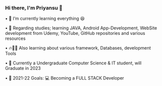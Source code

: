 ### Hi there, I'm Priyansu 👋

• 🍹 I’m currently learning everything 😆
    
• 🌱 Regarding studies; learning JAVA, Android App-Development, WebSite development from Udemy, YouTube, GitHub repositories and various resources
    
• 🔥👨‍💻 Also learning about various framework, Databases, development Tools 

• 🏫 Currently a Undergraduate Computer Science & IT student, will Graduate in 2023

• 🥅 2021-22 Goals:  💻 Becoming a FULL STACK Developer
